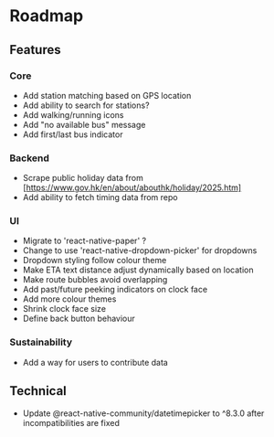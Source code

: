 # Roadmap

## Features
### Core
- Add station matching based on GPS location
- Add ability to search for stations?
- Add walking/running icons
- Add "no available bus" message
- Add first/last bus indicator
### Backend
- Scrape public holiday data from [https://www.gov.hk/en/about/abouthk/holiday/2025.htm]
- Add ability to fetch timing data from repo
### UI
- Migrate to 'react-native-paper' ?
- Change to use 'react-native-dropdown-picker' for dropdowns
- Dropdown styling follow colour theme
- Make ETA text distance adjust dynamically based on location
- Make route bubbles avoid overlapping
- Add past/future peeking indicators on clock face
- Add more colour themes
- Shrink clock face size
- Define back button behaviour
### Sustainability
- Add a way for users to contribute data

## Technical
- Update @react-native-community/datetimepicker to ^8.3.0 after incompatibilities are fixed